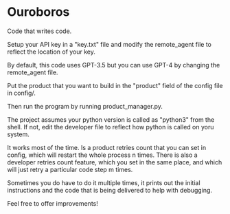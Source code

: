 # Ouroboros
Code that writes code.

Setup your API key in a "key.txt" file and modify the remote_agent file to reflect the location of your key.

By default, this code uses GPT-3.5 but you can use GPT-4 by changing the remote_agent file.

Put the product that you want to build in the "product" field of the config file in config/.

Then run the program by running product_manager.py.

The project assumes your python version is called as "python3" from the shell. If not, edit the developer file to reflect how python is called on yoru system.

It works most of the time. Is a product retries count that you can set in config, which will restart the whole process n times. There is also a developer retries count feature, which you set in the same place, and which will just retry a particular code step m times.

Sometimes you do have to do it multiple times, it prints out the initial instructions and the code that is being delivered to help with debugging.

Feel free to offer improvements!
